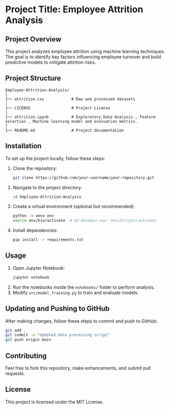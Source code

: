 # Project Title: Employee Attrition Analysis

## Project Overview
This project analyzes employee attrition using machine learning techniques. The goal is to identify key factors influencing employee turnover and build predictive models to mitigate attrition risks.

## Project Structure
```
Employee-Attrition-Analysis/
│
├── attrition.csv            # Raw and processed datasets
│
├── LICENSE                  # Project License
│
├── attrition.ipynb          # Exploratory Data Analysis , Feature Selection , Machine learning model and evaluation metrics.
│                
├── README.md                # Project documentation
```

## Installation
To set up the project locally, follow these steps:
1. Clone the repository:
   ```sh
   git clone https://github.com/your-username/your-repository.git
   ```
2. Navigate to the project directory:
   ```sh
   cd Employee-Attrition-Analysis
   ```
3. Create a virtual environment (optional but recommended):
   ```sh
   python -m venv env
   source env/bin/activate  # On Windows use: env\Scripts\activate
   ```
4. Install dependencies:
   ```sh
   pip install -r requirements.txt
   ```

## Usage
1. Open Jupyter Notebook:
   ```sh
   jupyter notebook
   ```
2. Run the notebooks inside the `notebooks/` folder to perform analysis.
3. Modify `src/model_training.py` to train and evaluate models.

## Updating and Pushing to GitHub
After making changes, follow these steps to commit and push to GitHub:
```sh
git add .
git commit -m "Updated data processing script"
git push origin main
```

## Contributing
Feel free to fork this repository, make enhancements, and submit pull requests.

## License
This project is licensed under the MIT License.

